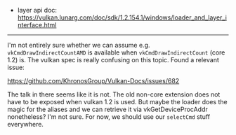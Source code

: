 - layer api doc: https://vulkan.lunarg.com/doc/sdk/1.2.154.1/windows/loader_and_layer_interface.html

---

I'm not entirely sure whether we can assume e.g. `vkCmdDrawIndirectCountAMD`
is available when `vkCmdDrawIndirectCount` (core 1.2) is. The vulkan spec
is really confusing on this topic. Found a relevant issue:

https://github.com/KhronosGroup/Vulkan-Docs/issues/682

The talk in there seems like it is not. The old non-core extension does
not have to be exposed when vulkan 1.2 is used. But maybe the loader
does the magic for the aliases and we can retrieve it via vkGetDeviceProcAddr
nonetheless? I'm not sure. For now, we should use our `selectCmd` stuff everywhere.
